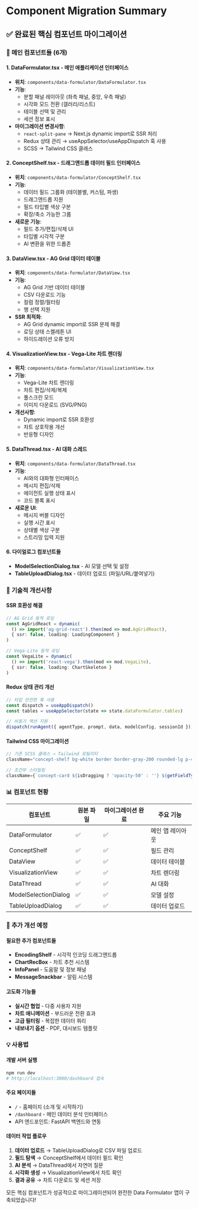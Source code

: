 # Component Migration Summary

## ✅ 완료된 핵심 컴포넌트 마이그레이션

### 🎯 **메인 컴포넌트들 (6개)**

#### **1. DataFormulator.tsx** - 메인 애플리케이션 인터페이스
- **위치**: `components/data-formulator/DataFormulator.tsx`
- **기능**: 
  - 분할 패널 레이아웃 (좌측 패널, 중앙, 우측 패널)
  - 시각화 모드 전환 (갤러리/리스트)
  - 테이블 선택 및 관리
  - 세션 정보 표시
- **마이그레이션 변경사항**:
  - `react-split-pane` → Next.js dynamic import로 SSR 처리
  - Redux 상태 관리 → useAppSelector/useAppDispatch 훅 사용
  - SCSS → Tailwind CSS 클래스

#### **2. ConceptShelf.tsx** - 드래그앤드롭 데이터 필드 인터페이스
- **위치**: `components/data-formulator/ConceptShelf.tsx`
- **기능**:
  - 데이터 필드 그룹화 (테이블별, 커스텀, 파생)
  - 드래그앤드롭 지원
  - 필드 타입별 색상 구분
  - 확장/축소 가능한 그룹
- **새로운 기능**:
  - 필드 추가/편집/삭제 UI
  - 타입별 시각적 구분
  - AI 변환을 위한 드롭존

#### **3. DataView.tsx** - AG Grid 데이터 테이블
- **위치**: `components/data-formulator/DataView.tsx`  
- **기능**:
  - AG Grid 기반 데이터 테이블
  - CSV 다운로드 기능
  - 컬럼 정렬/필터링
  - 행 선택 지원
- **SSR 최적화**:
  - AG Grid dynamic import로 SSR 문제 해결
  - 로딩 상태 스켈레톤 UI
  - 하이드레이션 오류 방지

#### **4. VisualizationView.tsx** - Vega-Lite 차트 렌더링
- **위치**: `components/data-formulator/VisualizationView.tsx`
- **기능**:
  - Vega-Lite 차트 렌더링
  - 차트 편집/삭제/복제
  - 풀스크린 모드
  - 이미지 다운로드 (SVG/PNG)
- **개선사항**:
  - Dynamic import로 SSR 호환성
  - 차트 상호작용 개선
  - 반응형 디자인

#### **5. DataThread.tsx** - AI 대화 스레드
- **위치**: `components/data-formulator/DataThread.tsx`
- **기능**:
  - AI와의 대화형 인터페이스
  - 메시지 편집/삭제
  - 에이전트 실행 상태 표시
  - 코드 블록 표시
- **새로운 UI**:
  - 메시지 버블 디자인
  - 실행 시간 표시
  - 상태별 색상 구분
  - 스트리밍 입력 지원

#### **6. 다이얼로그 컴포넌트들**
- **ModelSelectionDialog.tsx** - AI 모델 선택 및 설정
- **TableUploadDialog.tsx** - 데이터 업로드 (파일/URL/붙여넣기)

### 🔧 **기술적 개선사항**

#### **SSR 호환성 해결**
```typescript
// AG Grid 동적 로딩
const AgGridReact = dynamic(
  () => import('ag-grid-react').then(mod => mod.AgGridReact),
  { ssr: false, loading: LoadingComponent }
)

// Vega-Lite 동적 로딩  
const VegaLite = dynamic(
  () => import('react-vega').then(mod => mod.VegaLite),
  { ssr: false, loading: ChartSkeleton }
)
```

#### **Redux 상태 관리 개선**
```typescript
// 타입 안전한 훅 사용
const dispatch = useAppDispatch()
const tables = useAppSelector(state => state.dataFormulator.tables)

// 비동기 액션 지원
dispatch(runAgent({ agentType, prompt, data, modelConfig, sessionId }))
```

#### **Tailwind CSS 마이그레이션**
```typescript
// 기존 SCSS 클래스 → Tailwind 유틸리티
className="concept-shelf bg-white border border-gray-200 rounded-lg p-4 shadow-sm"

// 조건부 스타일링
className={`concept-card ${isDragging ? 'opacity-50' : ''} ${getFieldTypeColor(field.type)}`}
```

### 📊 **컴포넌트 현황**

| 컴포넌트 | 원본 파일 | 마이그레이션 완료 | 주요 기능 |
|---------|---------|-----------------|---------|
| DataFormulator | ✅ | ✅ | 메인 앱 레이아웃 |
| ConceptShelf | ✅ | ✅ | 필드 관리 |
| DataView | ✅ | ✅ | 데이터 테이블 |
| VisualizationView | ✅ | ✅ | 차트 렌더링 |
| DataThread | ✅ | ✅ | AI 대화 |
| ModelSelectionDialog | ✅ | ✅ | 모델 설정 |
| TableUploadDialog | ✅ | ✅ | 데이터 업로드 |

### 🚀 **추가 개선 예정**

#### **필요한 추가 컴포넌트들**
- **EncodingShelf** - 시각적 인코딩 드래그앤드롭
- **ChartRecBox** - 차트 추천 시스템
- **InfoPanel** - 도움말 및 정보 패널
- **MessageSnackbar** - 알림 시스템

#### **고도화 기능들**
- **실시간 협업** - 다중 사용자 지원
- **차트 애니메이션** - 부드러운 전환 효과
- **고급 필터링** - 복잡한 데이터 쿼리
- **내보내기 옵션** - PDF, 대시보드 템플릿

### 💡 **사용법**

#### **개발 서버 실행**
```bash
npm run dev
# http://localhost:3000/dashboard 접속
```

#### **주요 페이지들**
- `/` - 홈페이지 (소개 및 시작하기)
- `/dashboard` - 메인 데이터 분석 인터페이스
- API 엔드포인트: FastAPI 백엔드와 연동

#### **데이터 작업 플로우**
1. **데이터 업로드** → TableUploadDialog로 CSV 파일 업로드
2. **필드 탐색** → ConceptShelf에서 데이터 필드 확인
3. **AI 분석** → DataThread에서 자연어 질문
4. **시각화 생성** → VisualizationView에서 차트 확인
5. **결과 공유** → 차트 다운로드 및 세션 저장

모든 핵심 컴포넌트가 성공적으로 마이그레이션되어 완전한 Data Formulator 앱이 구축되었습니다!